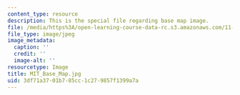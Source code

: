```yaml
---
content_type: resource
description: This is the special file regarding base map image.
file: /media/https%3A/open-learning-course-data-rc.s3.amazonaws.com/11-123-big-plans-and-mega-urban-landscapes-spring-2014/3df71a3701b785cc1c279857f1399a7a_MIT_Base_Map.jpg
file_type: image/jpeg
image_metadata:
  caption: ''
  credit: ''
  image-alt: ''
resourcetype: Image
title: MIT_Base_Map.jpg
uid: 3df71a37-01b7-85cc-1c27-9857f1399a7a
---
```

